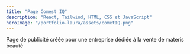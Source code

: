 ```yaml
---
title: "Page Comest IQ"
description: "React, Tailwind, HTML, CSS et JavaScript"
heroImage: "/portfolio-laura/assets/cometIQ.png"
---
```


Page de publicité créée pour une entreprise dédiée à la vente de materis beauté
